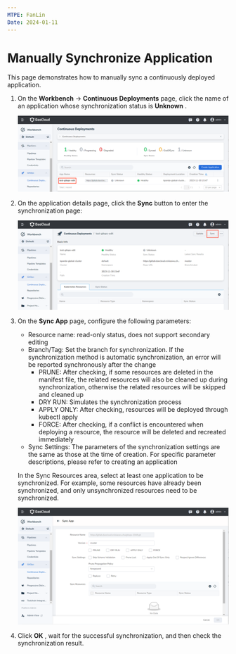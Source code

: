 ```yaml
---
MTPE: FanLin
Date: 2024-01-11
---
```


# Manually Synchronize Application

This page demonstrates how to manually sync a continuously deployed application.

1. On the __Workbench__ -> __Continuous Deployments__ page, click the name of an application whose synchronization status is __Unknown__ .

    ![Unknown Status](../../images/sync01.png)

1. On the application details page, click the __Sync__ button to enter the synchronization page:

    ![Sync](../../images/sync02.png)

1. On the __Sync App__ page, configure the following parameters:

    - Resource name: read-only status, does not support secondary editing
    - Branch/Tag: Set the branch for synchronization. If the synchronization method is automatic synchronization, an error will be reported synchronously after the change
        - PRUNE: After checking, if some resources are deleted in the manifest file, the related resources will also be cleaned up during synchronization, otherwise the related resources will be skipped and cleaned up
        - DRY RUN: Simulates the synchronization process
        - APPLY ONLY: After checking, resources will be deployed through kubectl apply
        - FORCE: After checking, if a conflict is encountered when deploying a resource, the resource will be deleted and recreated immediately
    - Sync Settings: The parameters of the synchronization settings are the same as those at the time of creation. For specific parameter descriptions, please refer to creating an application

    In the Sync Resources area, select at least one application to be synchronized. For example, some resources have already been synchronized, and only unsynchronized resources need to be synchronized.

    ![Configurate Parameters](../../images/sync03.png)

1. Click __OK__ , wait for the successful synchronization, and then check the synchronization result.
